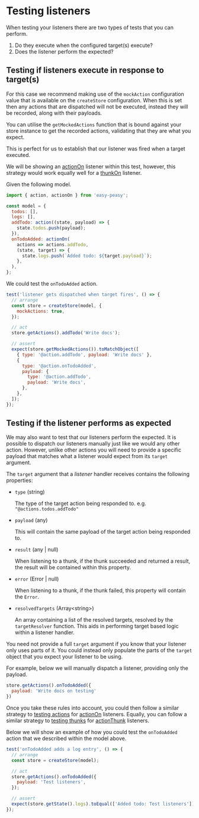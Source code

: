 # Testing listeners

When testing your listeners there are two types of tests that you can perform.

1. Do they execute when the configured target(s) execute?
2. Does the listener perform the expected?

## Testing if listeners execute in response to target(s)

For this case we recommend making use of the `mockAction` configuration value that is available on the `createStore` configuration. When this is set then any actions that are dispatched will not be executed, instead they will be recorded, along with their payloads.

You can utilise the `getMockedActions` function that is bound against your store instance to get the recorded actions, validating that they are what you expect.

This is perfect for us to establish that our listener was fired when a target executed.

We will be showing an [actionOn](/docs/api/action-on) listener within this test, however, this strategy would work equally well for a [thunkOn](/docs/api/thunk-on) listener.

Given the following model.

```javascript
import { action, actionOn } from 'easy-peasy';

const model = {
  todos: [],
  logs: [],
  addTodo: action((state, payload) => {
    state.todos.push(payload);
  }),
  onTodoAdded: actionOn(
    actions => actions.addTodo,
    (state, target) => {
      state.logs.push(`Added todo: ${target.payload}`);
    },
  ),
};
```

We could test the `onTodoAdded` action.

```javascript
test('listener gets dispatched when target fires', () => {
  // arrange
  const store = createStore(model, {
    mockActions: true,
  });

  // act
  store.getActions().addTodo('Write docs');

  // assert
  expect(store.getMockedActions()).toMatchObject([
    { type: '@action.addTodo', payload: 'Write docs' },
    {
      type: '@action.onTodoAdded',
      payload: {
        type: '@action.addTodo',
        payload: 'Write docs',
      },
    },
  ]);
});
```

## Testing if the listener performs as expected

We may also want to test that our listeners perform the expected. It is possible to dispatch our listeners manually just like we would any other action. However, unlike other actions you will need to provide a specific payload that matches what a listener would expect from its `target` argument.

The `target` argument that a *listener* handler receives contains the following properties:

- `type` (string)

  The type of the target action being responded to. e.g. `"@actions.todos.addTodo"`

- `payload` (any)

  This will contain the same payload of the target action being responded to.

- `result` (any | null)

  When listening to a thunk, if the thunk succeeded and returned a result, the result will be contained within this property.

- `error` (Error | null)

  When listening to a thunk, if the thunk failed, this property will contain the `Error`.

- `resolvedTargets` (Array\<string\>)

  An array containing a list of the resolved targets, resolved by the `targetResolver` function. This aids in performing target based logic within a listener handler.

You need not provide a full `target` argument if you know that your listener only uses parts of it. You could instead only populate the parts of the `target` object that you expect your listener to be using.

For example, below we will manually dispatch a listener, providing only the payload.

```javascript
store.getActions().onTodoAdded({
  payload: 'Write docs on testing'
})
```

Once you take these rules into account, you could then follow a similar strategy to [testing actions](/docs/testing/testing-actions) for [actionOn](/docs/api/action-on) listeners. Equally, you can follow a similar strategy to [testing thunks](/docs/testing/testing-thunks) for [actionThunk](/docs/api/thunk-on) listeners.

Below we will show an example of how you could test the `onTodoAdded` action that we described within the model above.

```javascript
test('onTodoAdded adds a log entry', () => {
  // arrange
  const store = createStore(model);

  // act
  store.getActions().onTodoAdded({
    payload: 'Test listeners',
  });

  // assert
  expect(store.getState().logs).toEqual(['Added todo: Test listeners']);
});
```